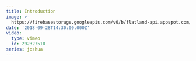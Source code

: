 ```yaml
---
title: Introduction
image: >-
  https://firebasestorage.googleapis.com/v0/b/flatland-api.appspot.com/o/sermons%2FScreen%20Shot%202018-09-28%20at%209.05.01%20AM.png?alt=media&token=567a06a4-7cc1-4b64-a626-72813fc82c43
date: '2018-09-28T14:30:00.000Z'
video:
  type: vimeo
  id: 292327510
series: joshua
---
```


